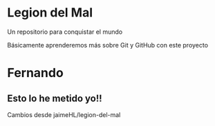 # Legion del Mal
Un repositorio para conquistar el mundo

Básicamente aprenderemos más sobre Git y GitHub con este proyecto


# Fernando


## Esto lo he metido yo!!

Cambios desde jaimeHL/legion-del-mal
